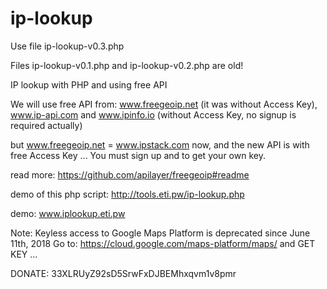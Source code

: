 # ip-lookup

Use file ip-lookup-v0.3.php

Files ip-lookup-v0.1.php and ip-lookup-v0.2.php are old!

IP lookup with PHP and using free API

We will use free API from: www.freegeoip.net (it was without Access Key), www.ip-api.com and www.ipinfo.io (without Access Key, no signup is required actually)

but www.freegeoip.net = www.ipstack.com now, and the new API is with free Access Key ... You must sign up and to get your own key.

read more: https://github.com/apilayer/freegeoip#readme

demo of this php script: http://tools.eti.pw/ip-lookup.php

demo: www.iplookup.eti.pw

Note: Keyless access to Google Maps Platform is deprecated since June 11th, 2018 
Go to: https://cloud.google.com/maps-platform/maps/ and GET KEY ...

DONATE: 33XLRUyZ92sD5SrwFxDJBEMhxqvm1v8pmr
